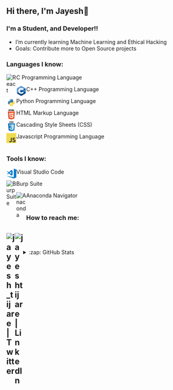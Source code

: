 ## Hi there, I'm Jayesh👋

### I'm a Student, and Developer!!

- I’m currently learning Machine Learning and Ethical Hacking
- Goals: Contribute more to Open Source projects


### Languages I know:

<img align="left" alt="React" width="26px" src="https://cdn.iconscout.com/icon/free/png-512/c-programming-569564.png" /> C Programming Language 

<img align="left" alt="Gatsby" width="26px" src="https://raw.githubusercontent.com/github/explore/80688e429a7d4ef2fca1e82350fe8e3517d3494d/topics/cpp/cpp.png" /> C++ Programming Language

<img align="left" alt="Sass" width="26px" src="https://raw.githubusercontent.com/github/explore/80688e429a7d4ef2fca1e82350fe8e3517d3494d/topics/python/python.png" /> Python Programming Language

<img align="left" alt="HTML5" width="26px" src="https://raw.githubusercontent.com/github/explore/80688e429a7d4ef2fca1e82350fe8e3517d3494d/topics/html/html.png" /> HTML Markup Language

<img align="left" alt="CSS3" width="26px" src="https://raw.githubusercontent.com/github/explore/80688e429a7d4ef2fca1e82350fe8e3517d3494d/topics/css/css.png" /> Cascading Style Sheets (CSS)

<img align="left" alt="JavaScript" width="26px" src="https://raw.githubusercontent.com/github/explore/80688e429a7d4ef2fca1e82350fe8e3517d3494d/topics/javascript/javascript.png" /> Javascript Programming Language
<br />
<br />

### Tools I know:
<img align="left" alt="Visual Studio Code" width="26px" src="https://raw.githubusercontent.com/github/explore/80688e429a7d4ef2fca1e82350fe8e3517d3494d/topics/visual-studio-code/visual-studio-code.png" /> Visual Studio Code

<img align="left" alt="Burp Suite" width="26px" src="https://pbs.twimg.com/profile_images/1271377080220033024/InZ0OCwH.png" /> Burp Suite

<img align="left" alt="Anaconda" width="26px" src="https://www.psych.mcgill.ca/labs/mogillab/anaconda2/pkgs/anaconda-navigator-1.4.3-py27_0/lib/python2.7/site-packages/anaconda_navigator/static/images/anaconda-icon-1024x1024.png" /> Anaconda Navigator
<br />
<br />


### How to reach me:
[<img align="left" alt="jayesh_tijare | Twitter" width="22px" src="https://cdn.jsdelivr.net/npm/simple-icons@v3/icons/twitter.svg" />][twitter]
[<img align="left" alt="jayeshtijare | LinkedIn" width="22px" src="https://cdn.jsdelivr.net/npm/simple-icons@v3/icons/linkedin.svg" />][linkedin]
</br>
---
<details>
  <summary>:zap: GitHub Stats</summary>
  <img align="left" alt="jayeshtijare's GitHub Stats" src="https://github-readme-stats.codestackr.vercel.app/api?username=jayeshtijare&show_icons=true&hide_border=true" />
</details>


[twitter]: https://twitter.com/jayesh_tijare
[linkedin]: https://linkedin.com/in/jayeshtijare
